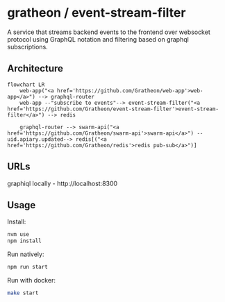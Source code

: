 # gratheon / event-stream-filter
A service that streams backend events to the frontend over websocket protocol using GraphQL notation and filtering based on graphql subscriptions.


## Architecture

```mermaid
flowchart LR
    web-app("<a href='https://github.com/Gratheon/web-app'>web-app</a>") --> graphql-router
    web-app --"subscribe to events"--> event-stream-filter("<a href='https://github.com/Gratheon/event-stream-filter'>event-stream-filter</a>") --> redis
    
    graphql-router --> swarm-api("<a href='https://github.com/Gratheon/swarm-api'>swarm-api</a>") --uid.apiary.updated--> redis[("<a href='https://github.com/Gratheon/redis'>redis pub-sub</a>")]    
```

## URLs
graphiql locally - http://localhost:8300

## Usage
Install:
```sh
nvm use
npm install
```

Run natively:
```sh
npm run start
```

Run with docker:
```sh
make start
```
